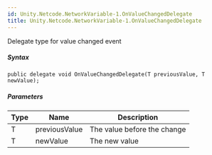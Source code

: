 ```yaml
---  
id: Unity.Netcode.NetworkVariable-1.OnValueChangedDelegate  
title: Unity.Netcode.NetworkVariable-1.OnValueChangedDelegate  
---
```


<div class="markdown level0 summary">

Delegate type for value changed event

</div>

<div class="markdown level0 conceptual">

</div>

 

##### Syntax

<div class="codewrapper">

``` lang-csharp
public delegate void OnValueChangedDelegate(T previousValue, T newValue);
```

</div>

##### Parameters

| Type | Name          | Description                 |
|------|---------------|-----------------------------|
| T    | previousValue | The value before the change |
| T    | newValue      | The new value               |

 
